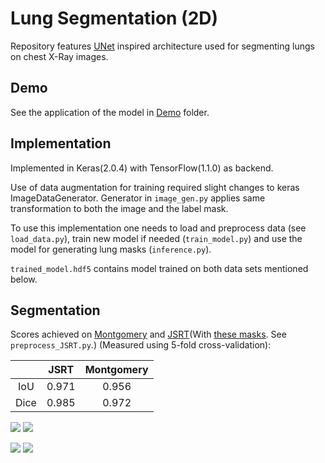 # Lung Segmentation (2D)
Repository features [UNet](https://lmb.informatik.uni-freiburg.de/people/ronneber/u-net/) inspired architecture used for segmenting lungs on chest X-Ray images.

## Demo
See the application of the model in [Demo](https://github.com/imlab-uiip/lung-segmentation-2d/tree/master/Demo) folder.

## Implementation
Implemented in Keras(2.0.4) with TensorFlow(1.1.0) as backend. 

Use of data augmentation for training required slight changes to keras ImageDataGenerator. Generator in `image_gen.py` applies same transformation to both the image and the label mask.

To use this implementation one needs to load and preprocess data (see `load_data.py`), train new model if needed (`train_model.py`) and use the model for generating lung masks (`inference.py`).

`trained_model.hdf5` contains model trained on both data sets mentioned below.

## Segmentation
Scores achieved on [Montgomery](https://openi.nlm.nih.gov/faq.php#faq-tb-coll) and [JSRT](http://www.jsrt.or.jp/jsrt-db/eng.php)(With [these masks](http://www.isi.uu.nl/Research/Databases/SCR/). See `preprocess_JSRT.py`.) (Measured using 5-fold cross-validation):

|      |  JSRT | Montgomery |
|:----:|:-----:|:----------:|
|  IoU | 0.971 |    0.956   |
| Dice | 0.985 |    0.972   |

![](http://imgur.com/BAAvFnp.png) ![](http://imgur.com/uQYW7Da.png)

![](http://imgur.com/jOVJFtD.png) ![](http://imgur.com/N2AM9PL.png)

